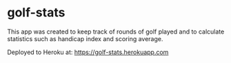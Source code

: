 # golf-stats

This app was created to keep track of rounds of golf played and to calculate statistics such as handicap index and scoring average.

Deployed to Heroku at: https://golf-stats.herokuapp.com
